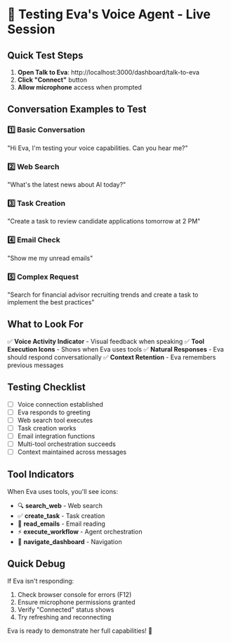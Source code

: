 # 🎤 Testing Eva's Voice Agent - Live Session

## Quick Test Steps

1. **Open Talk to Eva**: http://localhost:3000/dashboard/talk-to-eva
2. **Click "Connect"** button
3. **Allow microphone** access when prompted

## Conversation Examples to Test

### 1️⃣ Basic Conversation
"Hi Eva, I'm testing your voice capabilities. Can you hear me?"

### 2️⃣ Web Search
"What's the latest news about AI today?"

### 3️⃣ Task Creation
"Create a task to review candidate applications tomorrow at 2 PM"

### 4️⃣ Email Check
"Show me my unread emails"

### 5️⃣ Complex Request
"Search for financial advisor recruiting trends and create a task to implement the best practices"

## What to Look For

✅ **Voice Activity Indicator** - Visual feedback when speaking
✅ **Tool Execution Icons** - Shows when Eva uses tools
✅ **Natural Responses** - Eva should respond conversationally
✅ **Context Retention** - Eva remembers previous messages

## Testing Checklist

- [ ] Voice connection established
- [ ] Eva responds to greeting
- [ ] Web search tool executes
- [ ] Task creation works
- [ ] Email integration functions
- [ ] Multi-tool orchestration succeeds
- [ ] Context maintained across messages

## Tool Indicators

When Eva uses tools, you'll see icons:
- 🔍 **search_web** - Web search
- ✅ **create_task** - Task creation
- 📧 **read_emails** - Email reading
- ⚡ **execute_workflow** - Agent orchestration
- 📍 **navigate_dashboard** - Navigation

## Quick Debug

If Eva isn't responding:
1. Check browser console for errors (F12)
2. Ensure microphone permissions granted
3. Verify "Connected" status shows
4. Try refreshing and reconnecting

Eva is ready to demonstrate her full capabilities! 🚀